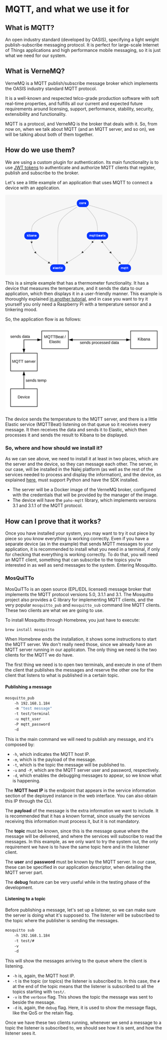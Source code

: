 # MQTT, and what we use it for

## What is MQTT?

An open industry standard (developed by OASIS), specifying a light weight publish-subscribe messaging protocol. It is perfect for large-scale Internet of Things applications and high performance mobile messaging, so it is just what we need for our system.

## What is VerneMQ?

VerneMQ is a MQTT publish/subscribe message broker which implements the OASIS industry standard MQTT protocol.

It is a well-known and respected telco-grade production software with soft real-time properties, and fulfills all our current and expected future requirements around licensing, support, performance, stability, security, extensibility and functionality.

MQTT is a protocol, and VerneMQ is the broker that deals with it. So, from now on, when we talk about MQTT (and an MQTT server, and so on), we will be talking about both of them together.

## How do we use them?

We are using a custom plugin for authentication. Its main functionality is to use [JWT tokens](https://jwt.io/) to authenticate and authorize MQTT clients that register, publish and subscribe to the broker.

Let's see a little example of an application that uses MQTT to connect a device with an application.

![App instance diagram](../.gitbook/assets/mqtt_example_appinstance_diagram.png)

This is a simple example that has a thermometer functionality. It has a device that measures the temperature, and it sends the data to our application, which then displays it in a user-friendly manner. This example is thoroughly explained [in another tutorial](endtoendtutorial.md), and in case you want to try it yourself you only need a Raspberry Pi with a temperature sensor and a tinkering mood.

So, the application flow is as follows:

![Application flow](../.gitbook/assets/endtoend_app_flow.png)

The device sends the temperature to the MQTT server, and there is a little Elastic service (MQTTBeat) listening on that queue so it receives every message. It then receives the data and sends it to Elastic, which then processes it and sends the result to Kibana to be displayed.

### So, where and how should we install it?

As we can see above, we need to install it at least in two places, which are the server and the device, so they can message each other. The server, in our case, will be installed in the Nalej platform (as well as the rest of the services needed to process and display the information), and the device, as explained [here](installingSDKindevice.md), must support Python and have the SDK installed.

- The server will be a Docker image of the VerneMQ broker, configured with the credentials that will be provided by the manager of the image.
- The device will have the `paho-mqtt` library, which implements versions 3.1 and 3.1.1 of the MQTT protocol.

## How can I prove that it works?

Once you have installed your system, you may want to try it out piece by piece so you know everything is working correctly. Even if you have a separate device (as in the example) that sends MQTT messages to your application, it is recommended to install what you need in a terminal, if only for checking that everything is working correctly. To do that, you will need an MQTT client, something that can subscribe to the topics you're interested in as well as send messages to the system. Entering Mosquitto.

### MosQuiTTo

MosQuiTTo  is an open source (EPL/EDL licensed) message broker that implements the MQTT protocol versions 5.0, 3.1.1 and 3.1. The Mosquitto project also provides a C library for implementing MQTT clients, and the very popular `mosquitto_pub` and `mosquitto_sub` command line MQTT clients. These two clients are what we are going to use. 

To install Mosquitto through Homebrew, you just have to execute:

```bash
brew install mosquitto
```

When Homebrew ends the installation, it shows some instructions to start the MQTT server. We don't really need those, since we already have an MQTT server running in our applicaton. The only thing we need is the two clients for the MQTT we do have.

The first thing we need is to open two terminals, and execute in one of them the client that publishes the messages and reserve the other one for the client that listens to what is published in a certain topic. 

#### Publishing a message

```bash
mosquitto_pub 
	-h 192.168.1.184 
	-m "test message"
	-t test/terminal
	-u mqtt_user
	-P mqtt_password
	-d
```

This is the main command we will need to publish any message, and it's composed by:

- `-h`, which indicates the MQTT host IP.
- `-m`, which is the payload of the message.
- `-t`, which is the topic the message will be published to.
- `-u` and `-P`, which are the MQTT server user and password, respectively.
- `-d`, which enables the debugging messages to appear, so we know what is happening.

The **MQTT host IP** is the endpoint that appears in the service information section of the deployed instance in the web interface. You can also obtain this IP through the CLI.

The **payload** of the message is the extra information we want to include. It is recommended that it has a known format, since usually the services receiving this information must process it, but it is not mandatory.

The **topic** must be known, since this is the message queue where the message will be delivered, and where the services will subscribe to read the messages. In this example, as we only want to try the system out, the only requirement we have is to have the same topic here and in the listener client.

The **user** and **password** must be known by the MQTT server. In our case, these can be specified in our application descriptor, when detailing the MQTT server part.

The **debug** feature can be very useful while in the testing phase of the development.

#### Listening to a topic

Before publishing a message, let's set up a listener, so we can make sure the server is doing what it's supposed to. The listener will be subscribed to the topic where the publisher is sending the messages.

```bash
mosquitto sub
	-h 192.168.1.184 
	-t test/#
	-v
	-d
```

This will show the messages arriving to the queue where the client is listening.

- `-h` is, again, the MQTT host IP.
- `-t` is the topic (or topics) the listener is subscribed to. In this case, the `#` at the end of the topic means that the listener is subscribed to all the topics starting with `test/`.
- `-v` is the `verbose` flag. This shows the topic the message was sent to beside the message. 
- `-d` is, again, the `debug` flag. Here, it is used to show the message flags, like the QoS or the retain flag.

Once we have these two clients running, whenever we send a message to a topic the listener is subscribed to, we should see how it is sent, and how the listener sees it.